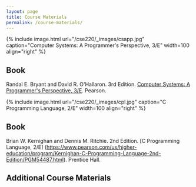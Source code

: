```yaml
---
layout: page
title: Course Materials
permalink: /course-materials/
---
```


{% include image.html url="/cse220/_images/csapp.jpg" caption="Computer Systems: A Programmer's Perspective, 3/E" width=100 align="right" %}

## Book

Randal E. Bryant and David R. O'Hallaron. 3rd Edition. [Computer Systems: A Programmer's Perspective, 3/E](http://csapp.cs.cmu.edu/3e/home.html). Pearson.

{% include image.html url="/cse220/_images/cpl.jpg" caption="C Programming Language, 2/E" width=100 align="right" %}

## Book

Brian W. Kernighan and Dennis M. Ritchie. 2nd Edition. [C Programming Language, 2/E] (https://www.pearson.com/us/higher-education/program/Kernighan-C-Programming-Language-2nd-Edition/PGM54487.html). Prentice Hall.

## Additional Course Materials

